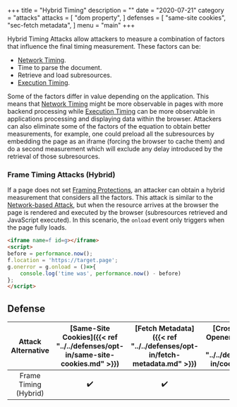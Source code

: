 +++
title = "Hybrid Timing"
description = ""
date = "2020-07-21"
category = "attacks"
attacks = [
    "dom property",
]
defenses = [
    "same-site cookies",
    "sec-fetch metadata",
]
menu = "main"
+++

Hybrid Timing Attacks allow attackers to measure a combination of factors that influence the final timing measurement. These factors can be:

- [Network Timing](https://TODO).
- Time to parse the document.
- Retrieve and load subresources.
- [Execution Timing](https://TODO).

Some of the factors differ in value depending on the application. This means that [Network Timing](https://TODO) might be more observable in pages with more backend processing while [Execution Timing](https://TODO) can be more observable in applications processing and displaying data within the browser. Attackers can also eliminate some of the factors of the equation to obtain better measurements, for example, one could preload all the subresources by embedding the page as an iframe (forcing the browser to cache them) and do a second measurement which will exclude any delay introduced by the retrieval of those subresources.

###  Frame Timing Attacks (Hybrid)

If a page does not set [Framing Protections](https://TODO), an attacker can obtain a hybrid measurement that considers all the factors. This attack is similar to the [Network-based Attack](https://TODO-frame-timing-attacks-network), but when the resource arrives at the browser the page is rendered and executed by the browser (subresources retrieved and JavaScript executed). In this scenario, the `onload` event only triggers when the page fully loads.

```html
<iframe name=f id=g></iframe>
<script>
before = performance.now();
f.location = 'https://target.page';
g.onerror = g.onload = ()=>{
    console.log('time was', performance.now() - before)
};
</script>
```

## Defense

| Attack Alternative  | [Same-Site Cookies]({{< ref "../../defenses/opt-in/same-site-cookies.md" >}})  | [Fetch Metadata]({{< ref "../../defenses/opt-in/fetch-metadata.md" >}})  | [Cross-Origin-Opener-Policy]({{< ref "../../defenses/opt-in/coop.md" >}})  |  [Framing Protections]({{< ref "../../defenses/opt-in/xfo.md" >}}) |
|:----------------------:|:------------------:|:---------------:|:-----:|:--------------------:|
| Frame Timing (Hybrid)  |         ✔️       |      ✔️       |  ❌   |          ✔️          |